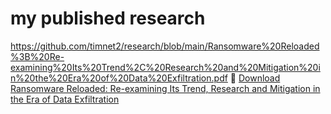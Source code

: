 # my published research
https://github.com/timnet2/research/blob/main/Ransomware%20Reloaded%3B%20Re-examining%20Its%20Trend%2C%20Research%20and%20Mitigation%20in%20the%20Era%20of%20Data%20Exfiltration.pdf
📄 [Download Ransomware Reloaded: Re-examining Its Trend, Research and Mitigation in the Era of Data Exfiltration](https://github.com/timnet2/research/blob/main/Ransomware%20Reloaded%3B%20Re-examining%20Its%20Trend%2C%20Research%20and%20Mitigation%20in%20the%20Era%20of%20Data%20Exfiltration.pdf)
